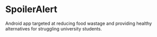 # SpoilerAlert
Android app targeted at reducing food wastage and providing healthy alternatives for struggling university students.
